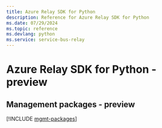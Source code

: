 ```yaml
---
title: Azure Relay SDK for Python
description: Reference for Azure Relay SDK for Python
ms.date: 07/29/2024
ms.topic: reference
ms.devlang: python
ms.service: service-bus-relay
---
```

# Azure Relay SDK for Python - preview

## Management packages - preview
[!INCLUDE [mgmt-packages](relay-mgmt-index.md)]
